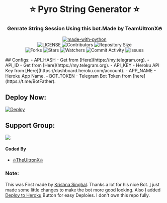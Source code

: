 <h1 align= center><b>⭐️ Pyro String Generator ⭐️</b></h1>
<h3 align = center> Genrate String Session Using this bot.Made by TeamUltronX🔥</h3>

<p align="center">
<a href="https://python.org"><img src="http://forthebadge.com/images/badges/made-with-python.svg" alt="made-with-python"></a>
<br>
    <img src="https://img.shields.io/github/license/TheUltronX/PyroStringGenerator?style=for-the-badge" alt="LICENSE">
    <img src="https://img.shields.io/github/contributors/TheUltronX/pyroStringGenerator?style=for-the-badge" alt="Contributors">
    <img src="https://img.shields.io/github/repo-size/TheUltronX/PyroStringGenerator?style=for-the-badge" alt="Repository Size"> <br>
    <img src="https://img.shields.io/github/forks/TheUltronX/PyroStringGenerator?style=for-the-badge" alt="Forks">
    <img src="https://img.shields.io/github/stars/TheUltronX/PyroStringGenerator?style=for-the-badge" alt="Stars">
    <img src="https://img.shields.io/github/watchers/TheUltronX/PyroStringGenerator?style=for-the-badge" alt="Watchers">
    <img src="https://img.shields.io/github/commit-activity/w/TheUltronX/PyroStringGenerator?style=for-the-badge" alt="Commit Activity">
    <img src="https://img.shields.io/github/issues/TheUltronX/PyroStringGenerator?style=for-the-badge" alt="Issues">
</p>
## Configs:
- API_HASH
  - Get from [Here](https://my.telegram.org).
- API_ID
  - Get from [Here](https://my.telegram.org).
- API_KEY
  - Heroku API Key from [Here](https://dashboard.heroku.com/account).
- APP_NAME
  - Heroku App Name.
- BOT_TOKEN
  - Telegram Bot Token from [here](https://t.me/BotFather).

## Deploy Now:
[![Deploy](https://www.herokucdn.com/deploy/button.svg)](https://heroku.com/deploy?template=https://github.com/TheUltronX/PyroStringGenerator)

## Support Group:
<a href="https://t.me/UltronXsupport"><img src="https://img.shields.io/badge/Telegram-Join%20Telegram%20Group-blue.svg?logo=telegram"></a>

#### Coded By
- [🔥TheUltronX🔥](https://github.com/TheUltronX)
### Note:
This was First made by [Krishna Singhal](https://github.com/Krishna-Singhal). Thanks a lot for his nice Bot. [I](https://github.com/AbirHasan2005) just made some little changes to make the bot more good looking. Also [I](https://github.com/TheUltronX) added [Deploy to Heroku](https://github.com/TheUltronX/PyroStringGenerator#deploy-now) Button for easy Deploies. I don't own this repo fully.
</p>
